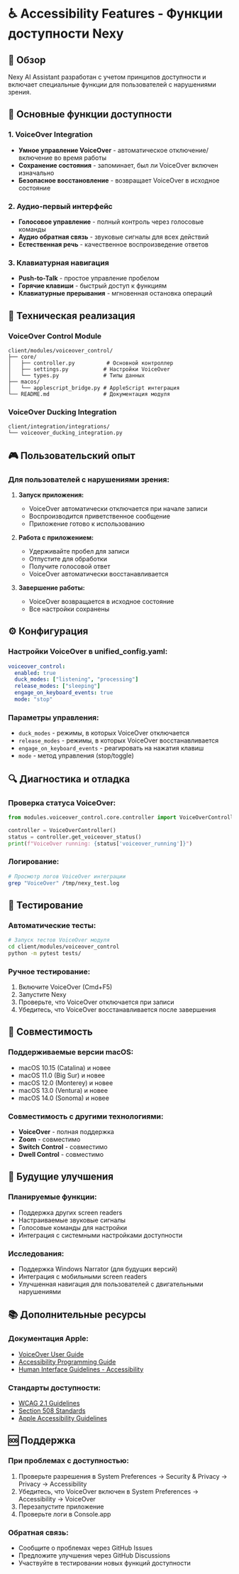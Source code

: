 # ♿ Accessibility Features - Функции доступности Nexy

## 🎯 Обзор

Nexy AI Assistant разработан с учетом принципов доступности и включает специальные функции для пользователей с нарушениями зрения.

## 🌟 Основные функции доступности

### **1. VoiceOver Integration**
- **Умное управление VoiceOver** - автоматическое отключение/включение во время работы
- **Сохранение состояния** - запоминает, был ли VoiceOver включен изначально
- **Безопасное восстановление** - возвращает VoiceOver в исходное состояние

### **2. Аудио-первый интерфейс**
- **Голосовое управление** - полный контроль через голосовые команды
- **Аудио обратная связь** - звуковые сигналы для всех действий
- **Естественная речь** - качественное воспроизведение ответов

### **3. Клавиатурная навигация**
- **Push-to-Talk** - простое управление пробелом
- **Горячие клавиши** - быстрый доступ к функциям
- **Клавиатурные прерывания** - мгновенная остановка операций

## 🔧 Техническая реализация

### **VoiceOver Control Module**
```
client/modules/voiceover_control/
├── core/
│   ├── controller.py          # Основной контроллер
│   ├── settings.py           # Настройки VoiceOver
│   └── types.py              # Типы данных
├── macos/
│   └── applescript_bridge.py # AppleScript интеграция
└── README.md                 # Документация модуля
```

### **VoiceOver Ducking Integration**
```
client/integration/integrations/
└── voiceover_ducking_integration.py
```

## 🎮 Пользовательский опыт

### **Для пользователей с нарушениями зрения:**

1. **Запуск приложения:**
   - VoiceOver автоматически отключается при начале записи
   - Воспроизводится приветственное сообщение
   - Приложение готово к использованию

2. **Работа с приложением:**
   - Удерживайте пробел для записи
   - Отпустите для обработки
   - Получите голосовой ответ
   - VoiceOver автоматически восстанавливается

3. **Завершение работы:**
   - VoiceOver возвращается в исходное состояние
   - Все настройки сохранены

## ⚙️ Конфигурация

### **Настройки VoiceOver в unified_config.yaml:**
```yaml
voiceover_control:
  enabled: true
  duck_modes: ["listening", "processing"]
  release_modes: ["sleeping"]
  engage_on_keyboard_events: true
  mode: "stop"
```

### **Параметры управления:**
- `duck_modes` - режимы, в которых VoiceOver отключается
- `release_modes` - режимы, в которых VoiceOver восстанавливается
- `engage_on_keyboard_events` - реагировать на нажатия клавиш
- `mode` - метод управления (stop/toggle)

## 🔍 Диагностика и отладка

### **Проверка статуса VoiceOver:**
```python
from modules.voiceover_control.core.controller import VoiceOverController

controller = VoiceOverController()
status = controller.get_voiceover_status()
print(f"VoiceOver running: {status['voiceover_running']}")
```

### **Логирование:**
```bash
# Просмотр логов VoiceOver интеграции
grep "VoiceOver" /tmp/nexy_test.log
```

## 🧪 Тестирование

### **Автоматические тесты:**
```bash
# Запуск тестов VoiceOver модуля
cd client/modules/voiceover_control
python -m pytest tests/
```

### **Ручное тестирование:**
1. Включите VoiceOver (Cmd+F5)
2. Запустите Nexy
3. Проверьте, что VoiceOver отключается при записи
4. Убедитесь, что VoiceOver восстанавливается после завершения

## 📱 Совместимость

### **Поддерживаемые версии macOS:**
- macOS 10.15 (Catalina) и новее
- macOS 11.0 (Big Sur) и новее
- macOS 12.0 (Monterey) и новее
- macOS 13.0 (Ventura) и новее
- macOS 14.0 (Sonoma) и новее

### **Совместимость с другими технологиями:**
- **VoiceOver** - полная поддержка
- **Zoom** - совместимо
- **Switch Control** - совместимо
- **Dwell Control** - совместимо

## 🚀 Будущие улучшения

### **Планируемые функции:**
- Поддержка других screen readers
- Настраиваемые звуковые сигналы
- Голосовые команды для настройки
- Интеграция с системными настройками доступности

### **Исследования:**
- Поддержка Windows Narrator (для будущих версий)
- Интеграция с мобильными screen readers
- Улучшенная навигация для пользователей с двигательными нарушениями

## 📚 Дополнительные ресурсы

### **Документация Apple:**
- [VoiceOver User Guide](https://support.apple.com/guide/voiceover/)
- [Accessibility Programming Guide](https://developer.apple.com/accessibility/)
- [Human Interface Guidelines - Accessibility](https://developer.apple.com/design/human-interface-guidelines/accessibility/overview/)

### **Стандарты доступности:**
- [WCAG 2.1 Guidelines](https://www.w3.org/WAI/WCAG21/quickref/)
- [Section 508 Standards](https://www.section508.gov/)
- [Apple Accessibility Guidelines](https://developer.apple.com/accessibility/)

## 🆘 Поддержка

### **При проблемах с доступностью:**
1. Проверьте разрешения в System Preferences → Security & Privacy → Privacy → Accessibility
2. Убедитесь, что VoiceOver включен в System Preferences → Accessibility → VoiceOver
3. Перезапустите приложение
4. Проверьте логи в Console.app

### **Обратная связь:**
- Сообщите о проблемах через GitHub Issues
- Предложите улучшения через GitHub Discussions
- Участвуйте в тестировании новых функций доступности

